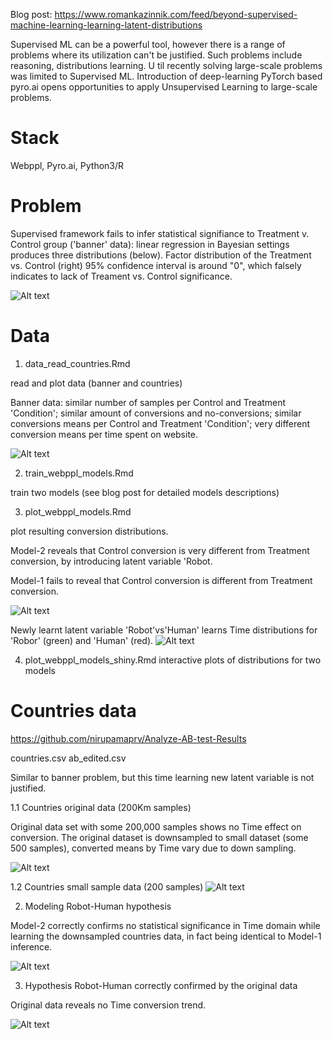 Blog post: https://www.romankazinnik.com/feed/beyond-supervised-machine-learning-learning-latent-distributions

Supervised ML can be a powerful tool, however there is a range of problems where its utilization can't be justified. Such problems include reasoning, distributions learning. U til recently solving large-scale problems was limited to Supervised ML. Introduction of deep-learning PyTorch based pyro.ai opens opportunities to apply Unsupervised Learning to large-scale problems.

Stack
=
Webppl, Pyro.ai, Python3/R

Problem
=
Supervised framework fails to infer statistical signifiance to Treatment v. Control group ('banner' data): linear regression in Bayesian settings produces three distributions (below). Factor distribution of the Treatment vs. Control (right) 95% confidence interval is around "0", which falsely indicates to lack of Treament vs. Control significance.

![Alt text](https://user-images.githubusercontent.com/17115347/53204135-c3c5a580-35df-11e9-9b6d-6a4cf31e6ad7.png?raw=true "Linear regression with Bayesian inference (Banner data). Three coefficients: time, condition, time-condition")


Data
=

1. data_read_countries.Rmd	

read and plot data (banner and countries) 

Banner data: similar number of samples per Control and Treatment 'Condition'; 
similar amount of conversions and no-conversions;
similar conversions means per Control and Treatment 'Condition';
very different conversion means per time spent on website.

![Alt text](https://user-images.githubusercontent.com/17115347/52920565-9a94d480-32c2-11e9-95c6-394b63094abe.png?raw=true "Banner data")

2. train_webppl_models.Rmd	

train two models (see blog post for detailed models descriptions)

3. plot_webppl_models.Rmd	

plot resulting conversion distributions.

Model-2 reveals that Control conversion is very different from Treatment conversion, by introducing latent 
variable 'Robot.

Model-1 fails to reveal that Control conversion is different from Treatment conversion.

![Alt text](https://user-images.githubusercontent.com/17115347/52920359-5a345700-32c0-11e9-942b-4c83e99280ad.png?raw=true "Model-2 (top) and Model-1")

Newly learnt latent variable 'Robot'vs'Human' learns Time distributions for 'Robor' (green)
and 'Human' (red). 
![Alt text](https://user-images.githubusercontent.com/17115347/52920361-5b658400-32c0-11e9-9736-ba5578807461.png?raw=true "Time histogram (top) and Time pdf-s for Robot (green) and Human (red)")


4. plot_webppl_models_shiny.Rmd	
interactive plots of distributions for two models


Countries data
==
https://github.com/nirupamaprv/Analyze-AB-test-Results 

countries.csv
ab_edited.csv

Similar to banner problem, but this time learning new latent variable is not justified. 

1.1 Countries original data (200Km samples)

Original data set with some 200,000 samples shows no Time effect on conversion.
The original dataset is downsampled to small dataset (some 500 samples), converted means by 
Time vary due to down sampling.

![Alt text](https://user-images.githubusercontent.com/17115347/52920471-9320fb80-32c1-11e9-9031-5305ffce7061.png?raw=true "Countries data")

1.2 Countries small sample data (200 samples)
![Alt text](https://user-images.githubusercontent.com/17115347/52920502-e85d0d00-32c1-11e9-8323-a547462dcb2a.png?raw=true "Countries data")

2. Modeling Robot-Human hypothesis

Model-2 correctly confirms no statistical significance in Time domain while learning 
the downsampled countries data, in fact being identical to Model-1 inference.

![Alt text](https://user-images.githubusercontent.com/17115347/52920367-6d472700-32c0-11e9-9833-59ff71bc576b.png?raw=true "Model-2 (top) and Model-1")

3. Hypothesis Robot-Human correctly confirmed by the original data 

Original data reveals no Time conversion trend.

![Alt text](https://user-images.githubusercontent.com/17115347/52920470-92886500-32c1-11e9-9ff2-6216959443cf.png?raw=true "Model-2 (top) and Model-1")













